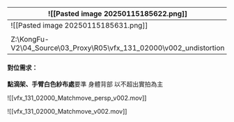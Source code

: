 
| ![[Pasted image 20250115185622.png]]                                |     |
| ------------------------------------------------------------------- | --- |
| ![[Pasted image 20250115185631.png]]                                |     |
|                                                                     |     |
| Z:\KongFu-V2\04_Source\03_Proxy\R05\vfx_131_02000\v002_undistortion |     |
#### 對位需求：
**點滴架、手臂白色紗布處**要準
身體背部 以不超出實拍為主

![[vfx_131_02000_Matchmove_persp_v002.mov]]

![[vfx_131_02000_Matchmove_v002.mov]]